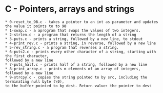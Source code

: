 # C - Pointers, arrays and strings

	* 0-reset_to_98.c - takes a pointer to an int as parameter and updates the value it points to to 98
	* 1-swap.c - a aprogram that swaps the values of two integers.
	* 2-strlen.c - a program that returns the length of a string
	* 3-puts.c - prints a string, followed by a new line, to stdout
	* 4-print_rev.c - prints a string, in reverse, followed by a new line
	* 5-rev_string.c - a program that reverses a string.
	* 6-puts2.c - prints every other character of a string, starting with the first character, 
	followed by a new line
	* 7-puts_half.c - prints half of a string, followed by a new line
	* 8-print_array.c - prints n elements of an array of integers, followed by a new line
	* 9-strcpy.c - copies the string pointed to by src, including the terminating null byte (\0), 
	to the buffer pointed to by dest. Return value: the pointer to dest
